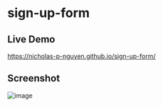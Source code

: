 # sign-up-form

## Live Demo 
https://nicholas-p-nguyen.github.io/sign-up-form/

## Screenshot 
![image](https://github.com/Nicholas-P-Nguyen/sign-up-form/assets/144728676/45b50d9b-13b1-419e-8c9f-48fd02ec2b04)
